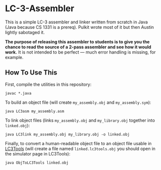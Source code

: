 LC-3-Assembler
==============

This is a simple LC-3 assembler and linker written from scratch in Java (Java
because CS 1331 is a prereq). Pulkit wrote most of it but then Austin lightly
sabotaged it.

**The purpose of releasing this assembler to students is to give you the chance
to read the source of a 2-pass assembler and see how it would work.** It is not
intended to be perfect — much error handling is missing, for example.

How To Use This
---------------

First, compile the utilities in this repository:

    javac *.java

To build an object file (will create `my_assembly.obj` and `my_assembly.sym`):

    java LC3asm my_assembly.asm

To link object files (links `my_assembly.obj` and `my_library.obj` together
into `linked.obj`):

    java LC3link my_assembly.obj my_library.obj -o linked.obj

Finally, to convert a human-readable object file to an object file usable in
[LC3Tools][1] (will create a file named `linked.lc3tools.obj` you should open
in the simulator page in LC3Tools):

    java ObjToLC3Tools linked.obj

[1]: https://github.com/gt-cs2110/lc3tools
